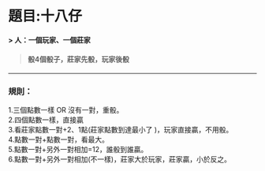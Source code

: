 # 題目:十八仔

#### >  人：一個玩家、一個莊家  
> #### 骰4個骰子，莊家先骰，玩家後骰
---
### 規則：
1.三個點數一樣 OR 沒有一對，重骰。  
2.四個點數一樣，直接贏  
3.看莊家點數一對+2、1點(莊家點數到達最小了 )，玩家直接贏，不用骰。  
4.點數一對+點數一對，看最大。  
5.點數一對+另外一對相加=12，誰骰到誰贏。  
6.點數一對+另外一對相加(不一樣)，莊家大於玩家，莊家贏，小於反之。  
